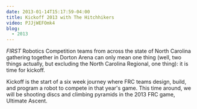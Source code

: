 ```yaml
---
date: 2013-01-14T15:17:59-04:00
title: Kickoff 2013 with The Hitchhikers
video: PJJjWEFOmk4
blog:
  - 2013
---
```


_FIRST_ Robotics Competition teams from across the state of North Carolina
gathering together in Dorton Arena can only mean one thing (well, two things
actually, but excluding the North Carolina Regional, one thing): it is time for
kickoff.

Kickoff is the start of a six week journey where FRC teams design, build, and
program a robot to compete in that year's game. This time around, we will be
shooting discs and climbing pyramids in the 2013 FRC game, Ultimate Ascent.
